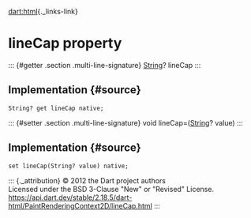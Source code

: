 [dart:html](../../dart-html/dart-html-library){._links-link}

lineCap property
================

::: {#getter .section .multi-line-signature}
[String](../../dart-core/string-class)? lineCap
:::

Implementation {#source}
--------------

``` {.language-dart data-language="dart"}
String? get lineCap native;
```

::: {#setter .section .multi-line-signature}
void lineCap=([String](../../dart-core/string-class)? value)
:::

Implementation {#source}
--------------

``` {.language-dart data-language="dart"}
set lineCap(String? value) native;
```

::: {._attribution}
© 2012 the Dart project authors\
Licensed under the BSD 3-Clause \"New\" or \"Revised\" License.\
<https://api.dart.dev/stable/2.18.5/dart-html/PaintRenderingContext2D/lineCap.html>
:::
